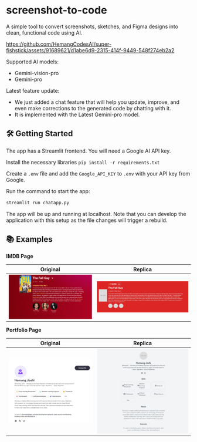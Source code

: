 # screenshot-to-code

A simple tool to convert screenshots, sketches, and Figma designs into clean, functional code using AI. 



https://github.com/HemangCodesAI/super-fishstick/assets/91689621/d1abe6d9-2315-414f-9449-548f274eb2a2


Supported AI models:

- Gemini-vision-pro
- Gemini-pro

Latest feature update:

- We just added a chat feature that will help you update, improve, and even make corrections to the generated code by chatting with it.
- It is implemented with the Latest Gemini-pro model.

## 🛠 Getting Started

The app has a Streamlit frontend. You will need a Google AI API key.

Install the necessary libraries `pip install -r requirements.txt`

Create a `.env` file and add the `Google_API_KEY` to `.env` with your API key from Google.

Run the command to start the app:
```bash
streamlit run chatapp.py
```


The app will be up and running at localhost. Note that you can develop the application with this setup as the file changes will trigger a rebuild.

## 📚 Examples

**IMDB Page**

| Original                                                                                                                                                        | Replica                                                                                                                                                         |
| --------------------------------------------------------------------------------------------------------------------------------------------------------------- | --------------------------------------------------------------------------------------------------------------------------------------------------------------- |
| <img width="1238" alt="Screenshot 2023-11-20 at 12 54 03 PM" src="https://github.com/HemangCodesAI/super-fishstick/blob/main/examples/image.png"> | <img width="1414" alt="Screenshot 2023-11-20 at 12 59 56 PM" src="https://github.com/HemangCodesAI/super-fishstick/blob/main/examples/imdbexample.jpg"> |

**Portfolio Page**

| Original                                                                                                                                                        | Replica                                                                                                                                                         |
| --------------------------------------------------------------------------------------------------------------------------------------------------------------- | --------------------------------------------------------------------------------------------------------------------------------------------------------------- |
| <img width="1238" alt="Screenshot 2023-11-20 at 12 54 03 PM" src="https://github.com/HemangCodesAI/super-fishstick/blob/main/examples/sample.jpg"> | <img width="1414" alt="Screenshot 2023-11-20 at 12 59 56 PM" src="https://github.com/HemangCodesAI/super-fishstick/blob/main/examples/sample%20example.jpg"> |

